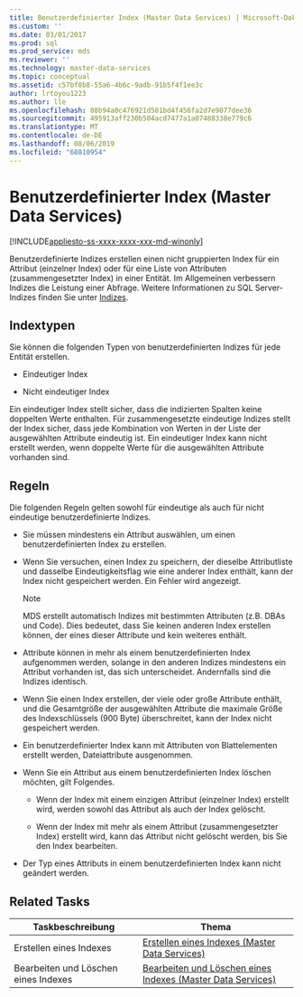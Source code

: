 ```yaml
---
title: Benutzerdefinierter Index (Master Data Services) | Microsoft-Dokumentation
ms.custom: ''
ms.date: 03/01/2017
ms.prod: sql
ms.prod_service: mds
ms.reviewer: ''
ms.technology: master-data-services
ms.topic: conceptual
ms.assetid: c57bf8b8-55a6-4b6c-9adb-91b5f4f1ee3c
author: lrtoyou1223
ms.author: lle
ms.openlocfilehash: 88b94a0c476921d501bd4f456fa2d7e9077dee36
ms.sourcegitcommit: 495913aff230b504acd7477a1a07488338e779c6
ms.translationtype: MT
ms.contentlocale: de-DE
ms.lasthandoff: 08/06/2019
ms.locfileid: "68810954"
---
```

# <a name="custom-index-master-data-services"></a>Benutzerdefinierter Index (Master Data Services)

[!INCLUDE[appliesto-ss-xxxx-xxxx-xxx-md-winonly](../includes/appliesto-ss-xxxx-xxxx-xxx-md-winonly.md)]

  Benutzerdefinierte Indizes erstellen einen nicht gruppierten Index für ein Attribut (einzelner Index) oder für eine Liste von Attributen (zusammengesetzter Index) in einer Entität. Im Allgemeinen verbessern Indizes die Leistung einer Abfrage. Weitere Informationen zu SQL Server-Indizes finden Sie unter [Indizes](../relational-databases/indexes/indexes.md).  
  
## <a name="type-of-indexes"></a>Indextypen  
 Sie können die folgenden Typen von benutzerdefinierten Indizes für jede Entität erstellen.  
  
-   Eindeutiger Index  
  
-   Nicht eindeutiger Index  
  
 Ein eindeutiger Index stellt sicher, dass die indizierten Spalten keine doppelten Werte enthalten. Für zusammengesetzte eindeutige Indizes stellt der Index sicher, dass jede Kombination von Werten in der Liste der ausgewählten Attribute eindeutig ist. Ein eindeutiger Index kann nicht erstellt werden, wenn doppelte Werte für die ausgewählten Attribute vorhanden sind.  
  
## <a name="rules"></a>Regeln  
 Die folgenden Regeln gelten sowohl für eindeutige als auch für nicht eindeutige benutzerdefinierte Indizes.  
  
-   Sie müssen mindestens ein Attribut auswählen, um einen benutzerdefinierten Index zu erstellen.  
  
-   Wenn Sie versuchen, einen Index zu speichern, der dieselbe Attributliste und dasselbe Eindeutigkeitsflag wie eine anderer Index enthält, kann der Index nicht gespeichert werden. Ein Fehler wird angezeigt.  
  
    > [!NOTE]  
    >  MDS erstellt automatisch Indizes mit bestimmten Attributen (z.B. DBAs und Code). Dies bedeutet, dass Sie keinen anderen Index erstellen können, der eines dieser Attribute und kein weiteres enthält.  
  
-   Attribute können in mehr als einem benutzerdefinierten Index aufgenommen werden, solange in den anderen Indizes mindestens ein Attribut vorhanden ist, das sich unterscheidet. Andernfalls sind die Indizes identisch.  
  
-   Wenn Sie einen Index erstellen, der viele oder große Attribute enthält, und die Gesamtgröße der ausgewählten Attribute die maximale Größe des Indexschlüssels (900 Byte) überschreitet, kann der Index nicht gespeichert werden.  
  
-   Ein benutzerdefinierter Index kann mit Attributen von Blattelementen erstellt werden, Dateiattribute ausgenommen.  
  
-   Wenn Sie ein Attribut aus einem benutzerdefinierten Index löschen möchten, gilt Folgendes.  
  
    -   Wenn der Index mit einem einzigen Attribut (einzelner Index) erstellt wird, werden sowohl das Attribut als auch der Index gelöscht.  
  
    -   Wenn der Index mit mehr als einem Attribut (zusammengesetzter Index) erstellt wird, kann das Attribut nicht gelöscht werden, bis Sie den Index bearbeiten.  
  
-   Der Typ eines Attributs in einem benutzerdefinierten Index kann nicht geändert werden.  
  
## <a name="related-tasks"></a>Related Tasks  
  
|Taskbeschreibung|Thema|  
|----------------------|-----------|  
|Erstellen eines Indexes|[Erstellen eines Indexes &#40;Master Data Services&#41;](../master-data-services/create-an-index-master-data-services.md)|  
|Bearbeiten und Löschen eines Indexes|[Bearbeiten und Löschen eines Indexes &#40;Master Data Services&#41;](../master-data-services/edit-and-delete-an-index-master-data-services.md)|  
  
  
